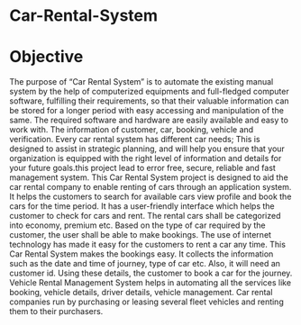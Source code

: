 # Car-Rental-System
# Objective 
The purpose of “Car Rental System” is to automate the existing manual system by the help of computerized equipments and full-fledged computer software, fulfilling their requirements, so that their valuable information can be stored for a longer period with easy accessing and manipulation of the same. The required software and hardware are easily available and easy to work with. The information of customer, car, booking, vehicle and verification. Every car rental system has different car needs; This is designed to assist in strategic planning, and will help you ensure that your organization is equipped with the right level of information and details for your future goals.this project  lead to error free, secure, reliable and fast management system. 
This Car Rental System project is designed to aid the car rental company to enable renting of cars through an application system. It helps the customers to search for available cars view profile and book the cars for the time period. It has a user-friendly interface which helps the customer to check for cars and rent. The rental cars shall be categorized into economy, premium etc. Based on the type of car required by the customer, the user shall be able to make bookings. The use of internet technology has made it easy for the customers to rent a car any time. This Car Rental System makes the bookings easy. It collects the information such as the date and time of journey, type of car etc. Also, it will need an customer id. Using these details, the customer to book a car for the journey. Vehicle Rental Management System helps in automating all the services like booking, vehicle details, driver details, vehicle management. Car rental companies run by purchasing or leasing several fleet vehicles and renting them to their purchasers. 

